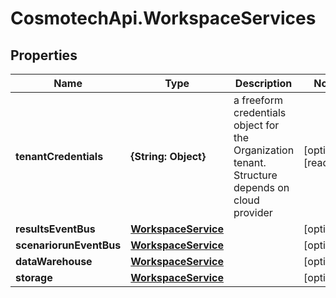 # CosmotechApi.WorkspaceServices

## Properties

Name | Type | Description | Notes
------------ | ------------- | ------------- | -------------
**tenantCredentials** | **{String: Object}** | a freeform credentials object for the Organization tenant. Structure depends on cloud provider | [optional] [readonly] 
**resultsEventBus** | [**WorkspaceService**](WorkspaceService.md) |  | [optional] 
**scenariorunEventBus** | [**WorkspaceService**](WorkspaceService.md) |  | [optional] 
**dataWarehouse** | [**WorkspaceService**](WorkspaceService.md) |  | [optional] 
**storage** | [**WorkspaceService**](WorkspaceService.md) |  | [optional] 


